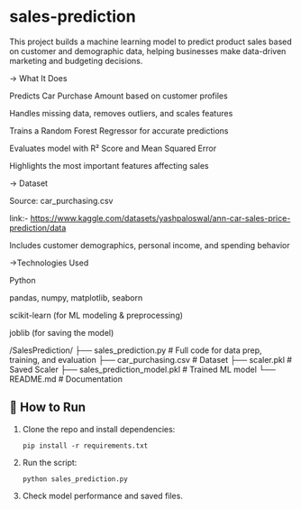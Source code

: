 # sales-prediction
This project builds a machine learning model to predict product sales based on customer and demographic data, helping businesses make data-driven marketing and budgeting decisions.

-> What It Does

Predicts Car Purchase Amount based on customer profiles

Handles missing data, removes outliers, and scales features

Trains a Random Forest Regressor for accurate predictions

Evaluates model with R² Score and Mean Squared Error

Highlights the most important features affecting sales

-> Dataset

Source: car_purchasing.csv 

link:- https://www.kaggle.com/datasets/yashpaloswal/ann-car-sales-price-prediction/data

Includes customer demographics, personal income, and spending behavior

->Technologies Used

Python

pandas, numpy, matplotlib, seaborn

scikit-learn (for ML modeling & preprocessing)

joblib (for saving the model)

/SalesPrediction/
├── sales_prediction.py      # Full code for data prep, training, and evaluation
├── car_purchasing.csv       # Dataset
├── scaler.pkl               # Saved Scaler
├── sales_prediction_model.pkl # Trained ML model
└── README.md                # Documentation

## 📌 How to Run
1. Clone the repo and install dependencies:
   ```
   pip install -r requirements.txt
   ```
2. Run the script:
   ```
   python sales_prediction.py
   ```

3. Check model performance and saved files.
